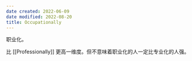 ```yaml
---
date created: 2022-06-09
date modified: 2022-08-20
title: Occupationally
---
```


职业化。

比 [[Professionally]] 更高一维度。但不意味着职业化的人一定比专业化的人强。
